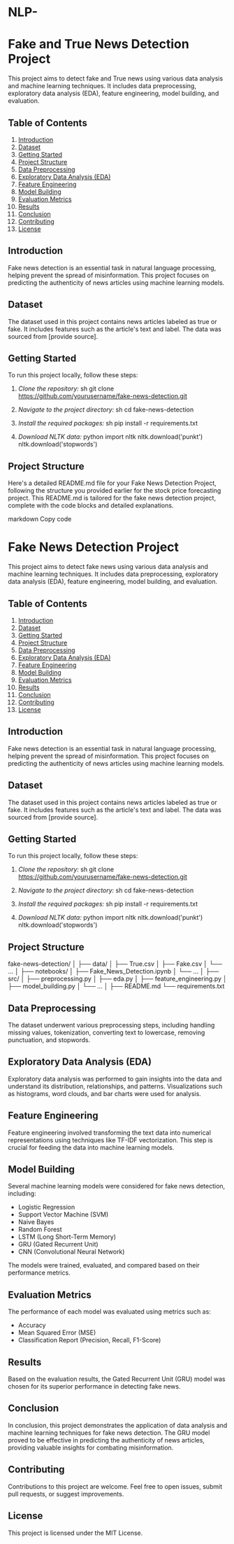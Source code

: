 # NLP-
# Fake and True News Detection Project

This project aims to detect fake and True news using various data analysis and machine learning techniques. It includes data preprocessing, exploratory data analysis (EDA), feature engineering, model building, and evaluation.

## Table of Contents
1. [Introduction](#introduction)
2. [Dataset](#dataset)
3. [Getting Started](#getting-started)
4. [Project Structure](#project-structure)
5. [Data Preprocessing](#data-preprocessing)
6. [Exploratory Data Analysis (EDA)](#exploratory-data-analysis-eda)
7. [Feature Engineering](#feature-engineering)
8. [Model Building](#model-building)
9. [Evaluation Metrics](#evaluation-metrics)
10. [Results](#results)
11. [Conclusion](#conclusion)
12. [Contributing](#contributing)
13. [License](#license)

## Introduction
Fake news detection is an essential task in natural language processing, helping prevent the spread of misinformation. This project focuses on predicting the authenticity of news articles using machine learning models.

## Dataset
The dataset used in this project contains news articles labeled as true or fake. It includes features such as the article's text and label. The data was sourced from [provide source].

## Getting Started
To run this project locally, follow these steps:

1. *Clone the repository:*
    sh
    git clone https://github.com/yourusername/fake-news-detection.git
    

2. *Navigate to the project directory:*
    sh
    cd fake-news-detection
    

3. *Install the required packages:*
    sh
    pip install -r requirements.txt
    

4. *Download NLTK data:*
    python
    import nltk
    nltk.download('punkt')
    nltk.download('stopwords')
    

## Project Structure

Here's a detailed README.md file for your Fake News Detection Project, following the structure you provided earlier for the stock price forecasting project. This README.md is tailored for the fake news detection project, complete with the code blocks and detailed explanations.

markdown
Copy code
# Fake News Detection Project

This project aims to detect fake news using various data analysis and machine learning techniques. It includes data preprocessing, exploratory data analysis (EDA), feature engineering, model building, and evaluation.

## Table of Contents
1. [Introduction](#introduction)
2. [Dataset](#dataset)
3. [Getting Started](#getting-started)
4. [Project Structure](#project-structure)
5. [Data Preprocessing](#data-preprocessing)
6. [Exploratory Data Analysis (EDA)](#exploratory-data-analysis-eda)
7. [Feature Engineering](#feature-engineering)
8. [Model Building](#model-building)
9. [Evaluation Metrics](#evaluation-metrics)
10. [Results](#results)
11. [Conclusion](#conclusion)
12. [Contributing](#contributing)
13. [License](#license)

## Introduction
Fake news detection is an essential task in natural language processing, helping prevent the spread of misinformation. This project focuses on predicting the authenticity of news articles using machine learning models.

## Dataset
The dataset used in this project contains news articles labeled as true or fake. It includes features such as the article's text and label. The data was sourced from [provide source].

## Getting Started
To run this project locally, follow these steps:

1. *Clone the repository:*
    sh
    git clone https://github.com/yourusername/fake-news-detection.git
    

2. *Navigate to the project directory:*
    sh
    cd fake-news-detection
    

3. *Install the required packages:*
    sh
    pip install -r requirements.txt
    

4. *Download NLTK data:*
    python
    import nltk
    nltk.download('punkt')
    nltk.download('stopwords')
    

## Project Structure
fake-news-detection/
│
├── data/
│ ├── True.csv
│ ├── Fake.csv
│ └── ...
│
├── notebooks/
│ ├── Fake_News_Detection.ipynb
│ └── ...
│
├── src/
│ ├── preprocessing.py
│ ├── eda.py
│ ├── feature_engineering.py
│ ├── model_building.py
│ └── ...
│
├── README.md
└── requirements.txt

## Data Preprocessing
The dataset underwent various preprocessing steps, including handling missing values, tokenization, converting text to lowercase, removing punctuation, and stopwords.

## Exploratory Data Analysis (EDA)
Exploratory data analysis was performed to gain insights into the data and understand its distribution, relationships, and patterns. Visualizations such as histograms, word clouds, and bar charts were used for analysis.

## Feature Engineering
Feature engineering involved transforming the text data into numerical representations using techniques like TF-IDF vectorization. This step is crucial for feeding the data into machine learning models.

## Model Building
Several machine learning models were considered for fake news detection, including:
- Logistic Regression
- Support Vector Machine (SVM)
- Naive Bayes
- Random Forest
- LSTM (Long Short-Term Memory)
- GRU (Gated Recurrent Unit)
- CNN (Convolutional Neural Network)

The models were trained, evaluated, and compared based on their performance metrics.

## Evaluation Metrics
The performance of each model was evaluated using metrics such as:
- Accuracy
- Mean Squared Error (MSE)
- Classification Report (Precision, Recall, F1-Score)

## Results
Based on the evaluation results, the Gated Recurrent Unit (GRU) model was chosen for its superior performance in detecting fake news.

## Conclusion
In conclusion, this project demonstrates the application of data analysis and machine learning techniques for fake news detection. The GRU model proved to be effective in predicting the authenticity of news articles, providing valuable insights for combating misinformation.

## Contributing
Contributions to this project are welcome. Feel free to open issues, submit pull requests, or suggest improvements.

## License
This project is licensed under the MIT License.
